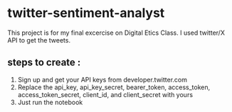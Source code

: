 # twitter-sentiment-analyst
This project is for my final excercise on Digital Etics Class. I used twitter/X API to get the tweets.
## steps to create :
1. Sign up and get your API keys from developer.twitter.com
2. Replace the api_key, api_key_secret, bearer_token, access_token, access_token_secret, client_id, and client_secret with yours
3. Just run the notebook
